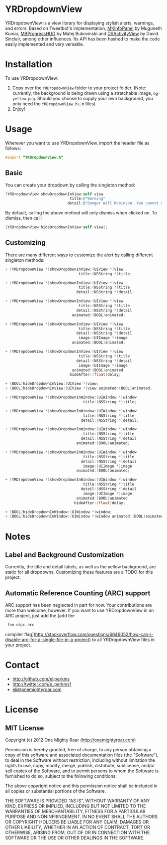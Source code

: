 # YRDropdownView

YRDropdownView is a view library for displaying stylish alerts, warnings, and errors. Based on Tweetbot's implementation, [MKInfoPanel](https://github.com/MugunthKumar/MKInfoPanelDemo) by Muguneth Kumar, [MBProgressHUD](https://github.com/jdg/MBProgressHUD) by Matej Bukovinski and [DSActivityView](https://github.com/joycodes/DSActivityView) by David Sinclair, among other influences. Its API has been hashed to make the code easily implemented and very versatile.

# Installation

To use YRDropdownView:

1. Copy over the `YRDropdownView` folder to your project folder. (Note: currently, the background is being drawn using a stretchable image, `bg-yellow.png`. Should you choose to supply your own background, you only need the `YRDropdownView.h\.m` files)
2. Enjoy!

# Usage

Wherever you want to use YRDropdownView, import the header file as follows:

``` objective-c
#import "YRDropdownView.h"
```

## Basic
You can create your dropdown by calling the singleton method:

``` objective-c
[YRDropdownView showDropdownInView:self.view
                             title:@"Warning"
                            detail:@"Danger Will Robinson. You cannot do that."];
```

By default, calling the above method will only dismiss when clicked on. To dismiss, then call:

``` objective-c
[YRDropdownView hideDropdownInView:self.view];
```

## Customizing
There are many different ways to customize the alert by calling different singleton methods:

``` objective-c
+ (YRDropdownView *)showDropdownInView:(UIView *)view
                                 title:(NSString *)title;

+ (YRDropdownView *)showDropdownInView:(UIView *)view
                                 title:(NSString *)title
                                detail:(NSString *)detail;

+ (YRDropdownView *)showDropdownInView:(UIView *)view
                                 title:(NSString *)title
                                detail:(NSString *)detail
                              animated:(BOOL)animated;

+ (YRDropdownView *)showDropdownInView:(UIView *)view
                                 title:(NSString *)title
                                detail:(NSString *)detail
                                 image:(UIImage *)image
                              animated:(BOOL)animated;

+ (YRDropdownView *)showDropdownInView:(UIView *)view
                                 title:(NSString *)title
                                detail:(NSString *)detail
                                 image:(UIImage *)image
                              animated:(BOOL)animated
                             hideAfter:(float)delay;

+ (BOOL)hideDropdownInView:(UIView *)view;
+ (BOOL)hideDropdownInView:(UIView *)view animated:(BOOL)animated;

+ (YRDropdownView *)showDropdownInWindow:(UIWindow *)window 
                                   title:(NSString *)title;

+ (YRDropdownView *)showDropdownInWindow:(UIWindow *)window 
                                   title:(NSString *)title
                                  detail:(NSString *)detail;

+ (YRDropdownView *)showDropdownInWindow:(UIWindow *)window 
                                   title:(NSString *)title
                                  detail:(NSString *)detail
                                animated:(BOOL)animated;

+ (YRDropdownView *)showDropdownInWindow:(UIWindow *)window 
                                   title:(NSString *)title
                                  detail:(NSString *)detail
                                   image:(UIImage *)image
                                animated:(BOOL)animated;

+ (YRDropdownView *)showDropdownInWindow:(UIWindow *)window 
                                   title:(NSString *)title
                                  detail:(NSString *)detail
                                   image:(UIImage *)image
                                animated:(BOOL)animated
                               hideAfter:(float)delay;

+ (BOOL)hideDropdownInWindow:(UIWindow *)window;
+ (BOOL)hideDropdownInWindow:(UIWindow *)window animated:(BOOL)animated;
```

# Notes

## Label and Background Customization
Currently, the title and detail labels, as well as the yellow background, are static for all dropdowns. Customizing these features are a TODO for this project.

## Automatic Reference Counting (ARC) support
ARC support has been neglected in part for now. Your contributions are more than welcome, however. If you want to use YRDropdownView in an ARC project, just add the [add the 
``` objective-c
-fno-objc-arc
```
compiler flag](http://stackoverflow.com/questions/6646052/how-can-i-disable-arc-for-a-single-file-in-a-project) to all YRDropdownView files in your project.

# Contact

- http://github.com/eliperkins
- http://twitter.com/e_perkins1
- eli@onemightyroar.com


# License

## MIT License

Copyright (c) 2012 One Mighty Roar (http://onemightyroar.com)

Permission is hereby granted, free of charge, to any person obtaining a copy
of this software and associated documentation files (the "Software"), to deal
in the Software without restriction, including without limitation the rights
to use, copy, modify, merge, publish, distribute, sublicense, and/or sell
copies of the Software, and to permit persons to whom the Software is
furnished to do so, subject to the following conditions:

The above copyright notice and this permission notice shall be included in
all copies or substantial portions of the Software.

THE SOFTWARE IS PROVIDED "AS IS", WITHOUT WARRANTY OF ANY KIND, EXPRESS OR
IMPLIED, INCLUDING BUT NOT LIMITED TO THE WARRANTIES OF MERCHANTABILITY,
FITNESS FOR A PARTICULAR PURPOSE AND NONINFRINGEMENT. IN NO EVENT SHALL THE
AUTHORS OR COPYRIGHT HOLDERS BE LIABLE FOR ANY CLAIM, DAMAGES OR OTHER
LIABILITY, WHETHER IN AN ACTION OF CONTRACT, TORT OR OTHERWISE, ARISING FROM,
OUT OF OR IN CONNECTION WITH THE SOFTWARE OR THE USE OR OTHER DEALINGS IN
THE SOFTWARE.
